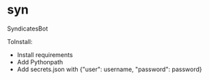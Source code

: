 # syn
SyndicatesBot

ToInstall:
- Install requirements
- Add Pythonpath
- Add secrets.json with {"user": username, "password": password}